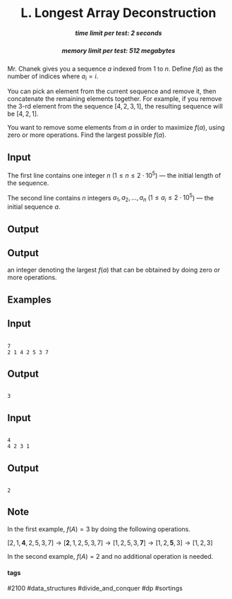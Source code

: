 <h1 style='text-align: center;'> L. Longest Array Deconstruction</h1>

<h5 style='text-align: center;'>time limit per test: 2 seconds</h5>
<h5 style='text-align: center;'>memory limit per test: 512 megabytes</h5>

Mr. Chanek gives you a sequence $a$ indexed from $1$ to $n$. Define $f(a)$ as the number of indices where $a_i = i$. 

You can pick an element from the current sequence and remove it, then concatenate the remaining elements together. For example, if you remove the $3$-rd element from the sequence $[4, 2, 3, 1]$, the resulting sequence will be $[4, 2, 1]$. 

You want to remove some elements from $a$ in order to maximize $f(a)$, using zero or more operations. Find the largest possible $f(a)$.

## Input

The first line contains one integer $n$ ($1 \leq n \leq 2 \cdot 10^5$) — the initial length of the sequence.

The second line contains $n$ integers $a_1, a_2, \ldots, a_n$ ($1 \leq a_i \leq 2 \cdot 10^5$) — the initial sequence $a$.

## Output

## Output

 an integer denoting the largest $f(a)$ that can be obtained by doing zero or more operations.

## Examples

## Input


```

7
2 1 4 2 5 3 7

```
## Output


```

3

```
## Input


```

4
4 2 3 1

```
## Output


```

2

```
## Note

In the first example, $f(A) = 3$ by doing the following operations.

$[2,1,\textbf{4},2,5,3,7] \rightarrow [\textbf{2},1,2,5,3,7] \rightarrow [1,2,5,3,\textbf{7}] \rightarrow [1,2,\textbf{5},3] \rightarrow [1,2,3]$

In the second example, $f(A) = 2$ and no additional operation is needed.



#### tags 

#2100 #data_structures #divide_and_conquer #dp #sortings 